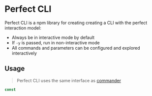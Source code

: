# Perfect CLI

Perfect CLI is a npm library for creating creating a CLI with the perfect
interaction model:

- Always be in interactive mode by default
- If `-y` is passed, run in non-interactive mode
- All commands and parameters can be configured and explored interactively

## Usage

> Perfect CLI uses the same interface as [commander](https://www.npmjs.com/package/commander)

```ts
const
```

